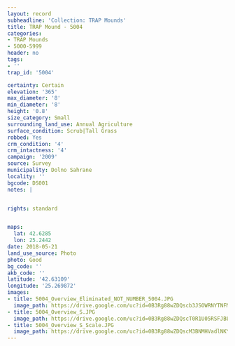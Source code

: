 ```yaml
---
layout: record
subheadline: 'Collection: TRAP Mounds'
title: TRAP Mound - 5004
categories:
- TRAP Mounds
- 5000-5999
header: no
tags:
- ''
trap_id: '5004'

certainty: Certain
elevation: '365'
max_diameter: '8'
min_diameter: '8'
height: '0.8'
size_category: Small
surrounding_land_use: Annual Agriculture
surface_condition: Scrub|Tall Grass
robbed: Yes
crm_condition: '4'
crm_intactness: '4'
campaign: '2009'
source: Survey
municipality: Dolno Sahrane
locality: ''
bgcode: DS001
notes: |


rights: standard


maps:
  lat: 42.6285
  lon: 25.2442
date: 2018-05-21
land_use_source: Photo
photo: Good
bg_code: ''
akb_code: ''
latitude: '42.63109'
longitude: '25.269872'
images:
- title: 5004_Overview_Eliminated_NOT_NUMBER_5004.JPG
  image_path: https://drive.google.com/uc?id=0B3Rg88wZDQscb3JSOWRNYTNFMTQ
- title: 5004_Overview_S.JPG
  image_path: https://drive.google.com/uc?id=0B3Rg88wZDQscT0R1U05RSFJBLW8
- title: 5004_Overview_S_Scale.JPG
  image_path: https://drive.google.com/uc?id=0B3Rg88wZDQscM3BNMHVadlNKYzA
---
```

